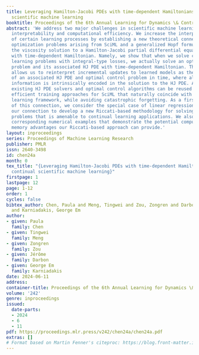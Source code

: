 ```yaml
---
title: Leveraging Hamilton-Jacobi PDEs with time-dependent Hamiltonians for continual
  scientific machine learning
booktitle: Proceedings of the 6th Annual Learning for Dynamics \& Control Conference
abstract: 'We address two major challenges in scientific machine learning (SciML):
  interpretability and computational efficiency. We increase the interpretability
  of certain learning processes by establishing a new theoretical connection between
  optimization problems arising from SciML and a generalized Hopf formula, which represents
  the viscosity solution to a Hamilton-Jacobi partial differential equation (HJ PDE)
  with time-dependent Hamiltonian. Namely, we show that when we solve certain regularized
  learning problems with integral-type losses, we actually solve an optimal control
  problem and its associated HJ PDE with time-dependent Hamiltonian. This connection
  allows us to reinterpret incremental updates to learned models as the evolution
  of an associated HJ PDE and optimal control problem in time, where all of the previous
  information is intrinsically encoded in the solution to the HJ PDE. As a result,
  existing HJ PDE solvers and optimal control algorithms can be reused to design new
  efficient training approaches for SciML that naturally coincide with the continual
  learning framework, while avoiding catastrophic forgetting. As a first exploration
  of this connection, we consider the special case of linear regression and leverage
  our connection to develop a new Riccati-based methodology for solving these learning
  problems that is amenable to continual learning applications. We also provide some
  corresponding numerical examples that demonstrate the potential computational and
  memory advantages our Riccati-based approach can provide.'
layout: inproceedings
series: Proceedings of Machine Learning Research
publisher: PMLR
issn: 2640-3498
id: chen24a
month: 0
tex_title: "{Leveraging Hamilton-Jacobi PDEs with time-dependent Hamiltonians for
  continual scientific machine learning}"
firstpage: 1
lastpage: 12
page: 1-12
order: 1
cycles: false
bibtex_author: Chen, Paula and Meng, Tingwei and Zou, Zongren and Darbon, J\'{e}r\^{o}me
  and Karniadakis, George Em
author:
- given: Paula
  family: Chen
- given: Tingwei
  family: Meng
- given: Zongren
  family: Zou
- given: Jérôme
  family: Darbon
- given: George Em
  family: Karniadakis
date: 2024-06-11
address:
container-title: Proceedings of the 6th Annual Learning for Dynamics \& Control Conference
volume: '242'
genre: inproceedings
issued:
  date-parts:
  - 2024
  - 6
  - 11
pdf: https://proceedings.mlr.press/v242/chen24a/chen24a.pdf
extras: []
# Format based on Martin Fenner's citeproc: https://blog.front-matter.io/posts/citeproc-yaml-for-bibliographies/
---
```

